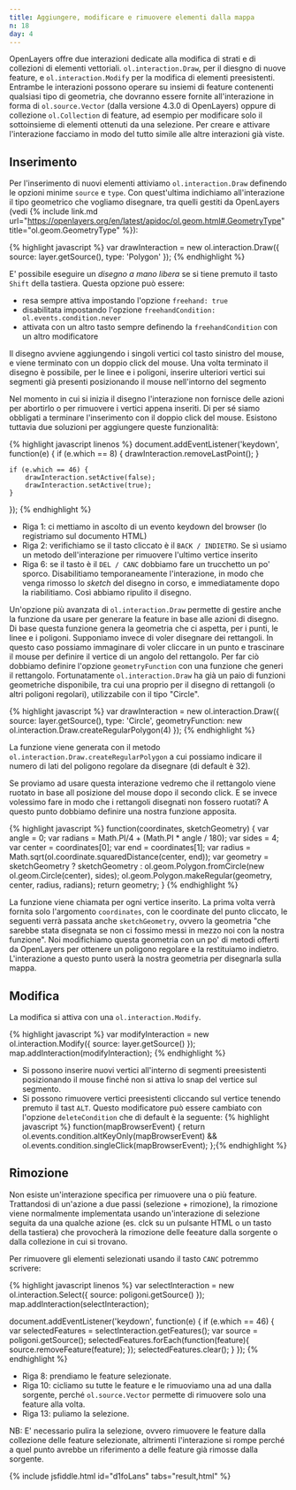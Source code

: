 ```yaml
---
title: Aggiungere, modificare e rimuovere elementi dalla mappa
n: 18
day: 4
---
```

OpenLayers offre due interazioni dedicate alla modifica di strati e di collezioni di elementi vettoriali. `ol.interaction.Draw`, per il diesgno di nuove feature, e `ol.interaction.Modify` per la modifica di elementi preesistenti. Entrambe le interazioni possono operare su insiemi di feature contenenti qualsiasi tipo di geometria, che dovranno essere fornite all'interazione in forma di `ol.source.Vector` (dalla versione 4.3.0 di OpenLayers) oppure di collezione `ol.Collection` di feature, ad esempio per modificare solo il sottoinsieme di elementi ottenuti da una selezione. Per creare e attivare l'interazione facciamo in modo del tutto simile alle altre interazioni già viste.

## Inserimento ##
Per l'inserimento di nuovi elementi attiviamo `ol.interaction.Draw` definendo le opzioni minime `source` e `type`. Con quest'ultima indichiamo all'interazione il tipo geometrico che vogliamo disegnare, tra quelli gestiti da OpenLayers (vedi {% include link.md url="https://openlayers.org/en/latest/apidoc/ol.geom.html#.GeometryType" title="ol.geom.GeometryType" %}):

{% highlight javascript %}
var drawInteraction = new ol.interaction.Draw({
    source: layer.getSource(),
    type: 'Polygon'
});
{% endhighlight %}

E' possibile eseguire un _disegno a mano libera_ se si tiene premuto il tasto `Shift` della tastiera. Questa opzione può essere:

* resa sempre attiva impostando l'opzione `freehand: true`
* disabilitata impostando l'opzione `freehandCondition: ol.events.condition.never`
* attivata con un altro tasto sempre definendo la `freehandCondition` con un altro modificatore

Il disegno avviene aggiungendo i singoli vertici col tasto sinistro del mouse, e viene terminato con un doppio click del mouse. Una volta terminato il disegno è possibile, per le linee e i poligoni, inserire ulteriori vertici sui segmenti già presenti posizionando il mouse nell'intorno del segmento

Nel momento in cui si inizia il disegno l'interazione non fornisce delle azioni per abortirlo o per rimuovere i vertici appena inseriti. Di per sé siamo obbligati a terminare l'inserimento con il doppio click del mouse.
Esistono tuttavia due soluzioni per aggiungere queste funzionalità:

{% highlight javascript linenos %}
document.addEventListener('keydown', function(e) {
    if (e.which == 8) {
        drawInteraction.removeLastPoint();
    }
    
    if (e.which == 46) {
        drawInteraction.setActive(false);
        drawInteraction.setActive(true);
    }
});
{% endhighlight %}

* Riga 1: ci mettiamo in ascolto di un evento keydown del browser (lo registriamo sul documento HTML)
* Riga 2: verifichiamo se il tasto cliccato è il `BACK / INDIETRO`. Se sì usiamo un metodo dell'interazione per rimuovere l'ultimo vertice inserito
* Riga 6: se il tasto è il `DEL / CANC` dobbiamo fare un trucchetto un po' sporco. Disabilitiamo temporaneamente l'interazione, in modo che venga rimosso lo _sketch_ del disegno in corso, e immediatamente dopo la riabilitiamo. Così abbiamo ripulito il disegno.

Un'opzione più avanzata di `ol.interaction.Draw` permette di gestire anche la funzione da usare per generare la feature in base alle azioni di disegno. Di base questa funzione genera la geometria che ci aspetta, per i punti, le linee e i poligoni. Supponiamo invece di voler disegnare dei rettangoli. In questo caso possiamo immaginare di voler cliccare in un punto e trascinare il mouse per definire il vertice di un angolo del rettangolo. Per far ciò dobbiamo definire l'opzione `geometryFunction` con una funzione che generi il rettangolo. Fortunatamente `ol.interaction.Draw` ha già un paio di funzioni geometriche disponibile, tra cui una proprio per il disegno di rettangoli (o altri poligoni regolari), utilizzabile con il tipo "Circle".

{% highlight javascript %}
var drawInteraction = new ol.interaction.Draw({
    source: layer.getSource(),
    type: 'Circle',
    geometryFunction: new ol.interaction.Draw.createRegularPolygon(4)
});
{% endhighlight %}

La funzione viene generata con il metodo `ol.interaction.Draw.createRegularPolygon` a cui possiamo indicare il numero di lati del poligono regolare da disegnare (di default è 32).

Se proviamo ad usare questa interazione vedremo che il rettangolo viene ruotato in base all posizione del mouse dopo il secondo click. E se invece volessimo fare in modo che i rettangoli disegnati non fossero ruotati? A questo punto dobbiamo definire una nostra funzione apposita.

{% highlight javascript %}
function(coordinates, sketchGeometry) {
    var angle = 0;
    var radians = Math.PI/4 + (Math.PI * angle / 180);
    var sides = 4;
    var center = coordinates[0];
    var end = coordinates[1];
    var radius = Math.sqrt(ol.coordinate.squaredDistance(center, end));
    var geometry = sketchGeometry ? sketchGeometry : ol.geom.Polygon.fromCircle(new ol.geom.Circle(center), sides);
    ol.geom.Polygon.makeRegular(geometry, center, radius, radians);
    return geometry;
}
{% endhighlight %}

La funzione viene chiamata per ogni vertice inserito. La prima volta verrà fornita solo l'argomento `coordinates`, con le coordinate del punto cliccato, le seguenti verrà passata anche `sketchGeometry`, ovvero la geometria "che sarebbe stata disegnata se non ci fossimo messi in mezzo noi con la nostra funzione". Noi modifichiamo questa geometria con un po' di metodi offerti da OpenLayers per ottenere un poligono regolare e la restituiamo indietro. L'interazione a questo punto userà la nostra geometria per disegnarla sulla mappa.

## Modifica ##
La modifica si attiva con una `ol.interaction.Modify`.

{% highlight javascript %}
var modifyInteraction = new ol.interaction.Modify({
    source: layer.getSource()
});
map.addInteraction(modifyInteraction);
{% endhighlight %}

* Si possono inserire nuovi vertici all'interno di segmenti preesistenti posizionando il mouse finché non si attiva lo snap del vertice sul segmento.
* Si possono rimuovere vertici preesistenti cliccando sul vertice tenendo premuto il tast `ALT`. Questo modificatore può essere cambiato con l'opzione `deleteCondition` che di default è la seguente:
    {% highlight javascript %}
    function(mapBrowserEvent) {
        return ol.events.condition.altKeyOnly(mapBrowserEvent) && ol.events.condition.singleClick(mapBrowserEvent);
    };{% endhighlight %}

## Rimozione ##
Non esiste un'interazione specifica per rimuovere una o più feature. Trattandosi di un'azione a due passi (selezione + rimozione), la rimozione viene normalmente implementata usando un'interazione di selezione seguita da una qualche azione (es. clck su un pulsante HTML o un tasto della tastiera) che provocherà la rimozione delle feeature dalla sorgente o dalla collezione in cui si trovano. 

Per rimuovere gli elementi selezionati usando il tasto `CANC` potremmo scrivere:

{% highlight javascript linenos %}
var selectInteraction = new ol.interaction.Select({
    source: poligoni.getSource()
});
map.addInteraction(selectInteraction);

document.addEventListener('keydown', function(e) {
    if (e.which == 46) {
        var selectedFeatures = selectInteraction.getFeatures();
        var source = poligoni.getSource();
        selectedFeatures.forEach(function(feature){
            source.removeFeature(feature);
        });
        selectedFeatures.clear();
    }
});
{% endhighlight %}

* Riga 8: prendiamo le feature selezionate.
* Riga 10: cicliamo su tutte le feature e le rimuoviamo una ad una dalla sorgente, perché `ol.source.Vector` permette di rimuovere solo una feature alla volta.
* Riga 13: puliamo la selezione.

NB: E' necessario pulira la selezione, ovvero rimuovere le feature dalla collezione delle feature selezionate, altrimenti l'interazione si rompe perché a quel punto avrebbe un riferimento a delle feature già rimosse dalla sorgente.

{% include jsfiddle.html id="d1foLans" tabs="result,html" %}